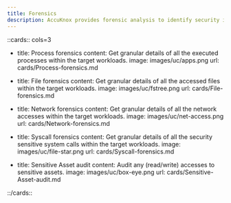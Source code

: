 ```yaml
---
title: Forensics
description: AccuKnox provides forensic analysis to identify security incidents' root causes and offers insights into security-sensitive activities.
---
```


[comment]: <> (This is an auto-generated file. Do not edit manually.)

::cards:: cols=3

- title: Process forensics
  content: Get granular details of all the executed processes within the target workloads.
  image: images/uc/apps.png
  url: cards/Process-forensics.md

- title: File forensics
  content: Get granular details of all the accessed files within the target workloads.
  image: images/uc/fstree.png
  url: cards/File-forensics.md

- title: Network forensics
  content: Get granular details of all the network accesses within the target workloads.
  image: images/uc/net-access.png
  url: cards/Network-forensics.md

- title: Syscall forensics
  content: Get granular details of all the security sensitive system calls within the target workloads.
  image: images/uc/file-star.png
  url: cards/Syscall-forensics.md

- title: Sensitive Asset audit
  content: Audit any (read/write) accesses to sensitive assets.
  image: images/uc/box-eye.png
  url: cards/Sensitive-Asset-audit.md

::/cards::

